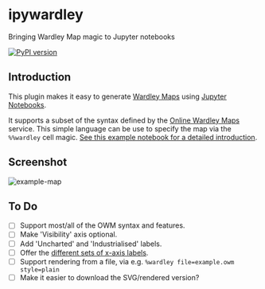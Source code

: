 # ipywardley
Bringing Wardley Map magic to Jupyter notebooks

[![PyPI version](https://badge.fury.io/py/ipywardley.svg)](https://badge.fury.io/py/ipywardley)

## Introduction

This plugin makes it easy to generate [Wardley Maps](https://wardley-maps-community.github.io/awesome-wardley-maps/) using [Jupyter Notebooks](https://jupyter.org/).

It supports a subset of the syntax defined by the [Online Wardley Maps](https://onlinewardleymaps.com/) service. This simple language can be use to specify the map via the `%%wardley` cell magic. [See this example notebook for a detailed introduction](https://github.com/anjackson/ipywardley/blob/main/test/wardley-maps.ipynb).

## Screenshot

![example-map](https://github.com/anjackson/ipywardley/blob/main/doc/example.png)

## To Do

- [ ] Support most/all of the OWM syntax and features.
- [ ] Make 'Visibility' axis optional.
- [ ] Add 'Uncharted' and 'Industrialised' labels.
- [ ] Offer the [different sets of x-axis labels](https://twitter.com/swardley/status/1326583279139627008/photo/1). 
- [ ] Support rendering from a file, via e.g. `%wardley file=example.owm style=plain`
- [ ] Make it easier to download the SVG/rendered version?